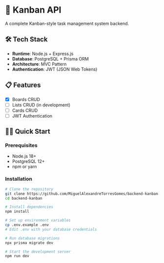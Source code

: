 # 🚀 Kanban API

A complete Kanban-style task management system backend.

## 🛠️ Tech Stack
- **Runtime**: Node.js + Express.js
- **Database**: PostgreSQL + Prisma ORM
- **Architecture**: MVC Pattern
- **Authentication**: JWT (JSON Web Tokens)


## 📋 Features
- [x] Boards CRUD
- [ ] Lists CRUD (in development)
- [ ] Cards CRUD
- [ ] JWT Authentication

## 🏃‍♂️ Quick Start

### Prerequisites
- Node.js 18+
- PostgreSQL 12+
- npm or yarn

### Installation

```bash
# Clone the repository
git clone https://github.com/MiguelAlexandreTorresGomes/backend-kanban.git
cd backend-kanban

# Install dependencies
npm install

# Set up environment variables
cp .env.example .env
# Edit .env with your database credentials

# Run database migrations
npx prisma migrate dev

# Start the development server
npm run dev

